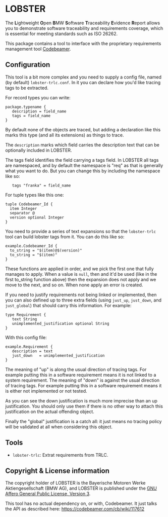 # LOBSTER

The **L**ightweight **O**pen **B**MW **S**oftware **T**raceability
**E**vidence **R**eport allows you to demonstrate software traceability
and requirements coverage, which is essential for meeting standards
such as ISO 26262.

This package contains a tool to interface with the proprietary
requirements management tool
[Codebeamer](https://intland.com/codebeamer).

## Configuration

This tool is a bit more complex and you need to supply a config file,
named (by default) `lobster-trlc.conf`. In it you can declare how
you'd like tracing tags to be extracted.

For record types you can write:

```
package.typename {
   description = field_name
   tags = field_name
}
```

By default none of the objects are traced, but adding a declaration
like this marks this type (and all its extensions) as things to trace.

The `description` marks which field carries the description text that
can be optionally included in LOBSTER.

The tags field identifies the field carrying a tags field. In LOBSTER
all tags are namespaced, and by default the namespace is "req" as that
is generally what you want to do. But you can change this by including
the namespace like so:

```
   tags "franka" = field_name
```

For tuple types like this one:

```
tuple Codebeamer_Id {
  item Integer
  separator @
  version optional Integer
}
```

You need to provide a series of text expansions so that the
`lobster-trlc` tool can build lobster tags from it. You can do this
like so:

```
example.Codebeamer_Id {
  to_string = "$(item)@$(version)"
  to_string = "$(item)"
}
```

These functions are applied in order, and we pick the first one that
fully manages to apply. When a value is `null`, then and it'd be used
(like in the first to_string function above) then the expansion does
not apply and we move to the next, and so on. When none apply an error
is created.

If you need to justify requirements not being linked or implemented,
then you can also defined up to three extra fields (using `just_up`,
`just_down`, and `just_global`) that should carry this
information. For example:

```trlc
type Requirement {
   text String
   unimplemented_justification optional String
}
```

With this config file:

```plain
example.Requirement {
   description = text
   just_down   = unimplemented_justification
}
```

The meaning of "up" is along the usual direction of tracing tags. For
example putting this in a software requirement means it is not linked
to a system requirement. The meaning of "down" is against the usual
direction of tracing tags. For example putting this in a software
requirement means it is either not implemented or not tested.

As you can see the down justification is much more imprecise than an
up justification. You should only use them if there is no other way to
attach this justification on the actual offending object.

Finally the "global" justification is a catch all: it just means no
tracing policy will be validated at all when considering this object.

## Tools

* `lobster-trlc`: Extrat requirements from TRLC.

## Copyright & License information

The copyright holder of LOBSTER is the Bayerische Motoren Werke
Aktiengesellschaft (BMW AG), and LOBSTER is published under the [GNU
Affero General Public License, Version
3](https://github.com/bmw-software-engineering/lobster/blob/main/LICENSE.md).

This tool has no actual dependency on, or with, Codebeamer. It just
talks the API as described here: https://codebeamer.com/cb/wiki/117612
